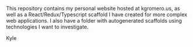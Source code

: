 This repository contains my personal website hosted at kgromero.us, as well as a React/Redux/Typescript scaffold I have created for more complex web applications. I also have a folder with autogenerated scaffolds using technologies I want to investigate.

Kyle
